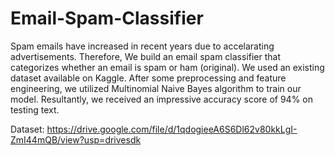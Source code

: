 # Email-Spam-Classifier

Spam emails have increased in recent years due to accelarating advertisements. Therefore, We build an email spam classifier that categorizes whether an email is spam or ham (original). We used an existing dataset available on Kaggle. After some preprocessing and feature engineering, we utilized Multinomial Naive Bayes algorithm to train our model. Resultantly, we received an impressive accuracy score of 94% on testing text. 

Dataset: https://drive.google.com/file/d/1qdogieeA6S6Dl62v80kkLgI-ZmI44mQB/view?usp=drivesdk
